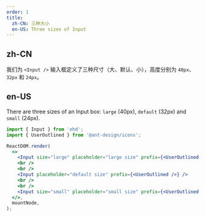 ```yaml
---
order: 1
title:
  zh-CN: 三种大小
  en-US: Three sizes of Input
---
```


## zh-CN

我们为 `<Input />` 输入框定义了三种尺寸（大、默认、小），高度分别为 `40px`、`32px` 和 `24px`。

## en-US

There are three sizes of an Input box: `large` (40px), `default` (32px) and `small` (24px).

```jsx
import { Input } from 'ehd';
import { UserOutlined } from '@ant-design/icons';

ReactDOM.render(
  <>
    <Input size="large" placeholder="large size" prefix={<UserOutlined />} />
    <br />
    <br />
    <Input placeholder="default size" prefix={<UserOutlined />} />
    <br />
    <br />
    <Input size="small" placeholder="small size" prefix={<UserOutlined />} />
  </>,
  mountNode,
);
```
